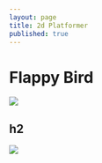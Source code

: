 ```yaml
---
layout: page
title: 2d Platformer
published: true
---
```


# Flappy Bird

![](https://media.giphy.com/media/xrDdo5kuHzwxG/giphy.gif)

## h2

![](img/assets.png)
